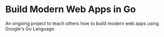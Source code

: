 # Build Modern Web Apps in Go

An ongoing project to teach others how to build modern web apps using Google's Go Language.
